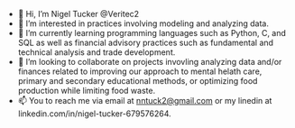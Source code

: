 - 👋 Hi, I’m Nigel Tucker @Veritec2
- 👀 I’m interested in practices involving modeling and analyzing data.
- 🌱 I’m currently learning programming languages such as Python, C, and SQL as well as financial advisory practices such as fundamental and technical analysis and trade development.
- 💞️ I’m looking to collaborate on projects invovling analyzing data and/or finances related to improving our approach to mental helath care, primary and secondary educational methods, or optimizing food production while limiting food waste.
- 📫 You to reach me via email at nntuck2@gmail.com or my linedin at linkedin.com/in/nigel-tucker-679576264.

<!---
Veritec2/Veritec2 is a ✨ special ✨ repository because its `README.md` (this file) appears on your GitHub profile.
You can click the Preview link to take a look at your changes.
--->
